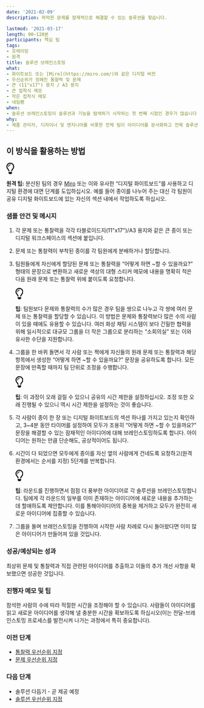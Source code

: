 ```yaml
---
date: '2021-02-09'
description: 파악한 문제를 잠재적으로 해결할 수 있는 솔루션을 찾습니다.

lastmod: '2021-03-17'
length: 90~120분
participants: 핵심 팀
tags:
- 프레이밍
- 원격
title: 솔루션 브레인스토밍
what:
- 화이트보드 또는 [Miro](https://miro.com/)와 같은 디지털 버전
- 우선순위가 정해진 통찰력 및 문제
- 큰 (11"x17") 용지 / A3 용지
- 큰 접착식 메모
- 작은 접착식 메모
- 네임펜
when:
- 솔루션 브레인스토밍이 솔루션과 기능을 탐색하기 시작하는 첫 번째 시점인 경우가 많습니다. 일반적으로 가장 중요한 문제를 먼저 해결해야 하므로 통찰력과 문제들을 파악하고 우선순위를 정한 후에 이 활동을 수행합니다.
why:
- 제품 관리자, 디자이너 및 엔지니어를 비롯한 전체 팀이 아이디어를 문서화하고 전체 솔루션에 기여할 수 있도록 이 활동을 수행하여 제품의 성공에 대한 공동 책임을 강화합니다. 결국, 좋은 아이디어를 한 부서가 독차지하는 일이 없도록 해야 합니다.
---
```


<h2 id="how-to-use-this-method">이 방식을 활용하는
방법</h2>

<div class="callout td-box--gray-darkest p-3 my-5
border-bottom border-right border-left border-top row"><div
class="col-1 row align-items-center
justify-content-center"><svg height="30"
aria-hidden="true" focusable="false"
data-prefix="far" data-icon="lightbulb"
role="img" xmlns="http://www.w3.org/2000/svg"
viewBox="0 0 352 512" class="svg-inline--fa
fa-lightbulb"><path fill="currentColor"
d="M176 80c-52.94 0-96 43.06-96 96 0 8.84 7.16 16 16 16s16-7.16
16-16c0-35.3 28.72-64 64-64 8.84 0 16-7.16 16-16s-7.16-16-16-16zM96.06
459.17c0 3.15.93 6.22 2.68 8.84l24.51 36.84c2.97 4.46 7.97 7.14 13.32
7.14h78.85c5.36 0 10.36-2.68 13.32-7.14l24.51-36.84c1.74-2.62 2.67-5.7
2.68-8.84l.05-43.18H96.02l.04 43.18zM176 0C73.72 0 0 82.97 0 176c0
44.37 16.45 84.85 43.56 115.78 16.64 18.99 42.74 58.8 52.42
92.16v.06h48v-.12c-.01-4.77-.72-9.51-2.15-14.07-5.59-17.81-22.82-64.77-62.17-109.67-20.54-23.43-31.52-53.15-31.61-84.14-.2-73.64
59.67-128 127.95-128 70.58 0 128 57.42 128 128 0 30.97-11.24
60.85-31.65 84.14-39.11 44.61-56.42 91.47-62.1 109.46a47.507 47.507 0
0 0-2.22 14.3v.1h48v-.05c9.68-33.37 35.78-73.18 52.42-92.16C335.55
260.85 352 220.37 352 176 352 78.8 273.2 0 176 0z"
class=""></path></svg></div><div
class="col-11"><p><strong>원격
팁:</strong> 분산된 팀의 경우 <a href="https://miro.com/"
target="_blank" rel="nofollow">Miro</a>
또는 이와 유사한 “디지털 화이트보드”를 사용하고 디지털 환경에 대면 단계를 도입하십시오. 예를 들어 종이를 나누어 주는 대신
각 팀원이 공유 디지털 화이트보드에 있는 자신의 섹션 내에서 작업하도록
하십시오.</p></div></div>

<div class="bg-gray-dark p-lg-5 p-3 mb-4"><div
class="col-lg-9"><h3
id="sample-agenda--prompts">샘플 안건 및 메시지</h3>

<ol>

<li>

<p>각 문제 또는 통찰력을 각각 타블로이드지(11&quot;x17&quot;)/A3 용지와 같은 큰
종이 또는 디지털 워크스페이스의 섹션에 붙입니다.</p>

</li>

<li>

<p>문제 또는 통찰력이 부착된 종이를 각 팀원에게 분배하거나 할당합니다.</p>

</li>

<li>

<p>팀원들에게 자신에게 할당된 문제 또는 통찰력을 “어떻게 하면 ~할 수 있을까요?” 형태의 문장으로 변환하고
새로운 색상의 대형 스티커 메모에 내용을 명확히 적은 다음 원래 문제 또는 통찰력 위에 붙이도록 요청합니다.</p>

<div class="callout td-box--gray-darkest p-3 my-5
border-bottom border-right border-left border-top row"><div
class="col-1 row align-items-center
justify-content-center"><svg height="30"
aria-hidden="true" focusable="false"
data-prefix="far" data-icon="lightbulb"
role="img" xmlns="http://www.w3.org/2000/svg"
viewBox="0 0 352 512" class="svg-inline--fa
fa-lightbulb"><path fill="currentColor"
d="M176 80c-52.94 0-96 43.06-96 96 0 8.84 7.16 16 16 16s16-7.16
16-16c0-35.3 28.72-64 64-64 8.84 0 16-7.16 16-16s-7.16-16-16-16zM96.06
459.17c0 3.15.93 6.22 2.68 8.84l24.51 36.84c2.97 4.46 7.97 7.14 13.32
7.14h78.85c5.36 0 10.36-2.68 13.32-7.14l24.51-36.84c1.74-2.62 2.67-5.7
2.68-8.84l.05-43.18H96.02l.04 43.18zM176 0C73.72 0 0 82.97 0 176c0
44.37 16.45 84.85 43.56 115.78 16.64 18.99 42.74 58.8 52.42
92.16v.06h48v-.12c-.01-4.77-.72-9.51-2.15-14.07-5.59-17.81-22.82-64.77-62.17-109.67-20.54-23.43-31.52-53.15-31.61-84.14-.2-73.64
59.67-128 127.95-128 70.58 0 128 57.42 128 128 0 30.97-11.24
60.85-31.65 84.14-39.11 44.61-56.42 91.47-62.1 109.46a47.507 47.507 0
0 0-2.22 14.3v.1h48v-.05c9.68-33.37 35.78-73.18 52.42-92.16C335.55
260.85 352 220.37 352 176 352 78.8 273.2 0 176 0z"
class=""></path></svg></div><div
class="col-11"><p><strong>팁</strong>:
팀원보다 문제와 통찰력의 수가 많은 경우 팀을 쌍으로 나누고 각 쌍에 여러 문제 또는 통찰력을 할당할 수 있습니다. 이 방법은
문제와 통찰력보다 많은 수의 사람이 있을 때에도 유용할 수 있습니다. 여러 화상 채팅 시스템이 보다 긴밀한 협력을 위해
일시적으로 대규모 그룹을 더 작은 그룹으로 분리하는 “소회의실” 또는 이와 유사한 수단을
지원합니다.</p></div></div>

</li>

<li>

<p>그룹을 한 바퀴 돌면서 각 사람 또는 짝에게 자신들의 원래 문제 또는 통찰력과 해당 항목에서 생성한 “어떻게
하면 ~할 수 있을까요?” 문장을 공유하도록 합니다. 모든 문장에 만족할 때까지 팀 단위로 조정을
수행합니다.</p>

<div class="callout td-box--gray-darkest p-3 my-5
border-bottom border-right border-left border-top row"><div
class="col-1 row align-items-center
justify-content-center"><svg height="30"
aria-hidden="true" focusable="false"
data-prefix="far" data-icon="lightbulb"
role="img" xmlns="http://www.w3.org/2000/svg"
viewBox="0 0 352 512" class="svg-inline--fa
fa-lightbulb"><path fill="currentColor"
d="M176 80c-52.94 0-96 43.06-96 96 0 8.84 7.16 16 16 16s16-7.16
16-16c0-35.3 28.72-64 64-64 8.84 0 16-7.16 16-16s-7.16-16-16-16zM96.06
459.17c0 3.15.93 6.22 2.68 8.84l24.51 36.84c2.97 4.46 7.97 7.14 13.32
7.14h78.85c5.36 0 10.36-2.68 13.32-7.14l24.51-36.84c1.74-2.62 2.67-5.7
2.68-8.84l.05-43.18H96.02l.04 43.18zM176 0C73.72 0 0 82.97 0 176c0
44.37 16.45 84.85 43.56 115.78 16.64 18.99 42.74 58.8 52.42
92.16v.06h48v-.12c-.01-4.77-.72-9.51-2.15-14.07-5.59-17.81-22.82-64.77-62.17-109.67-20.54-23.43-31.52-53.15-31.61-84.14-.2-73.64
59.67-128 127.95-128 70.58 0 128 57.42 128 128 0 30.97-11.24
60.85-31.65 84.14-39.11 44.61-56.42 91.47-62.1 109.46a47.507 47.507 0
0 0-2.22 14.3v.1h48v-.05c9.68-33.37 35.78-73.18 52.42-92.16C335.55
260.85 352 220.37 352 176 352 78.8 273.2 0 176 0z"
class=""></path></svg></div><div
class="col-11"><p><strong>팁</strong>: 이
과정이 오래 걸릴 수 있으니 공유의 시간 제한을 설정하십시오. 조정 또한 오래 진행될 수 있으니 역시 시간 제한을 설정하는
것이 좋습니다.</p></div></div>

</li>

<li>

<p>각 사람이 종이 한 장 또는 디지털 화이트보드의 섹션 하나를 가지고 있는지 확인하고, 3~4분 동안 타이머를
설정하여 모두가 조용히 “어떻게 하면 ~할 수 있을까요?” 문장을 해결할 수 있는 잠재적인 아이디어에 대해 브레인스토밍하도록
합니다. 아이디어는 원하는 만큼 단순해도, 공상적이어도 됩니다.</p>

</li>

<li>

<p>시간이 다 되었으면 모두에게 종이를 자신 옆의 사람에게 건네도록 요청하고(원격 환경에서는 순서를 지정)
5단계를 반복합니다.</p>

<div class="callout td-box--gray-darkest p-3 my-5
border-bottom border-right border-left border-top row"><div
class="col-1 row align-items-center
justify-content-center"><svg height="30"
aria-hidden="true" focusable="false"
data-prefix="far" data-icon="lightbulb"
role="img" xmlns="http://www.w3.org/2000/svg"
viewBox="0 0 352 512" class="svg-inline--fa
fa-lightbulb"><path fill="currentColor"
d="M176 80c-52.94 0-96 43.06-96 96 0 8.84 7.16 16 16 16s16-7.16
16-16c0-35.3 28.72-64 64-64 8.84 0 16-7.16 16-16s-7.16-16-16-16zM96.06
459.17c0 3.15.93 6.22 2.68 8.84l24.51 36.84c2.97 4.46 7.97 7.14 13.32
7.14h78.85c5.36 0 10.36-2.68 13.32-7.14l24.51-36.84c1.74-2.62 2.67-5.7
2.68-8.84l.05-43.18H96.02l.04 43.18zM176 0C73.72 0 0 82.97 0 176c0
44.37 16.45 84.85 43.56 115.78 16.64 18.99 42.74 58.8 52.42
92.16v.06h48v-.12c-.01-4.77-.72-9.51-2.15-14.07-5.59-17.81-22.82-64.77-62.17-109.67-20.54-23.43-31.52-53.15-31.61-84.14-.2-73.64
59.67-128 127.95-128 70.58 0 128 57.42 128 128 0 30.97-11.24
60.85-31.65 84.14-39.11 44.61-56.42 91.47-62.1 109.46a47.507 47.507 0
0 0-2.22 14.3v.1h48v-.05c9.68-33.37 35.78-73.18 52.42-92.16C335.55
260.85 352 220.37 352 176 352 78.8 273.2 0 176 0z"
class=""></path></svg></div><div
class="col-11"><p><strong>팁</strong>:
라운드를 진행하면서 점점 더 풍부한 아이디어로 각 솔루션을 브레인스토밍합니다. 팀에게 각 라운드의 일부를 이미 존재하는
아이디어에 새로운 내용을 추가하는 데 할애하도록 제안합니다. 이를 통해아이디어의 중복을 제거하고 모두가 완전히 새로운
아이디어에 집중할 수 있습니다.</p></div></div>

</li>

<li>

<p>그룹을 돌며 브레인스토밍을 진행하여 시작한 사람 차례로 다시 돌아왔다면 이미 많은 아이디어가 만들어져 있을
것입니다.</p>

</li>

</ol>

</div></div>

<div class="bg-gray-dark p-lg-5 p-3 mb-4"><div
class="col-lg-9"><h3
id="successexpected-outcomes">성공/예상되는 성과</h3>

<p>최상위 문제 및 통찰력과 직접 관련된 아이디어를 추출하고 이들의 추가 개선 사항을 확보했으면 성공한
것입니다.</div></div>

<div class="bg-gray-dark p-lg-5 p-3 mb-4"><div
class="col-lg-9"><h3
id="facilitator-notes--tips">진행자 메모 및 팁</h3>

<p>참석한 사람의 수에 따라 적절한 시간을 조정해야 할 수 있습니다. 사람들이 아이디어를 읽고 새로운 아이디어를
생각해 낼 충분한 시간을 확보하도록 하십시오(이는 전달-브레인스토밍 프로세스를 발전시켜 나가는 과정에서 특히
중요합니다).</div></div>

<div class="bg-gray-dark p-lg-5 p-3 mb-4"><div
class="col-lg-9"><h3 id="preceding">이전
단계</h3>

<ul>

<li><a
href="https://tanzu.vmware.com/developer/practices/insight-prioritization">통찰력
우선순위 지정</a></li>

<li><a
href="https://tanzu.vmware.com/developer/practices/problem-prioritization">문제
우선순위 지정</a></li>

</ul>

</div></div>

<div class="bg-gray-dark p-lg-5 p-3 mb-4"><div
class="col-lg-9"><h3 id="following">다음
단계</h3>

<ul>

<li>솔루션 다듬기 - 곧 제공 예정</li>

<li><a
href="https://tanzu.vmware.com/developer/practices/solution-prioritization">솔루션
우선순위 지정</a></li>

</ul>

</div></div>
